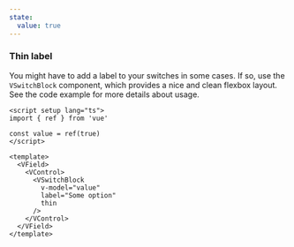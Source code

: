 ```yaml
---
state:
  value: true
---
```


### Thin label

You might have to add a label to your switches in some cases.
If so, use the `VSwitchBlock` component, which provides a nice and
clean flexbox layout. See the code example for more details about usage.

<!--code-->

```vue
<script setup lang="ts">
import { ref } from 'vue'

const value = ref(true)
</script>

<template>
  <VField>
    <VControl>
      <VSwitchBlock
        v-model="value"
        label="Some option"
        thin
      />
    </VControl>
  </VField>
</template>
```

<!--/code-->

<!--example-->

<div>
  <VField>
    <VControl>
      <VSwitchBlock 
        v-model="frontmatter.state.value" 
        label="Some option" 
        thin 
      />
    </VControl>
  </VField>
</div>

<!--/example-->
